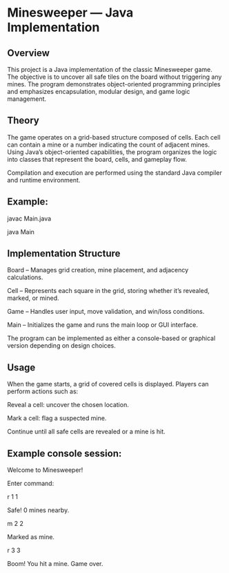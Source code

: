 # Minesweeper — Java Implementation

## Overview

This project is a Java implementation of the classic Minesweeper game. The objective is to uncover all safe tiles on the board without triggering any mines. The program demonstrates object-oriented programming principles and emphasizes encapsulation, modular design, and game logic management.

## Theory

The game operates on a grid-based structure composed of cells. Each cell can contain a mine or a number indicating the count of adjacent mines.
Using Java’s object-oriented capabilities, the program organizes the logic into classes that represent the board, cells, and gameplay flow.

Compilation and execution are performed using the standard Java compiler and runtime environment.

## Example:

javac Main.java

java Main

## Implementation Structure

Board – Manages grid creation, mine placement, and adjacency calculations.

Cell – Represents each square in the grid, storing whether it’s revealed, marked, or mined.

Game – Handles user input, move validation, and win/loss conditions.

Main – Initializes the game and runs the main loop or GUI interface.

The program can be implemented as either a console-based or graphical version depending on design choices.

## Usage

When the game starts, a grid of covered cells is displayed.
Players can perform actions such as:

Reveal a cell: uncover the chosen location.

Mark a cell: flag a suspected mine.

Continue until all safe cells are revealed or a mine is hit.

## Example console session:

Welcome to Minesweeper!

Enter command:

r 1 1

Safe! 0 mines nearby.

m 2 2

Marked as mine.

r 3 3

Boom! You hit a mine. Game over.
